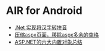 # AIR for Android

 - [.Net 实现将汉字转拼音](article_001.md)
 - [压缩aspx页面，移除aspx多余的空格](article_002.md)
 - [ASP.NET的六大内置对象总结](article_003.md)

